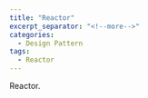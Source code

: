 ```yaml
---
title: "Reactor"
excerpt_separator: "<!--more-->"
categories:
  - Design Pattern
tags:
  - Reactor
---
```


Reactor.